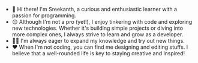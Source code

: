 - 👋 Hi there! I'm Sreekanth, a curious and enthusiastic learner with a passion for programming.
- 😊 Although I'm not a pro (yet!), I enjoy tinkering with code and exploring new technologies. Whether it's building simple projects or diving into more complex ones, I always strive to learn and grow as a developer.
- 🧑‍💻 I'm always eager to expand my knowledge and try out new things.
- ❤️ When I'm not coding, you can find me designing and editing stuffs. I believe that a well-rounded life is key to staying creative and inspired!

<!---
sreekanth666/sreekanth666 is a ✨ special ✨ repository because its `README.md` (this file) appears on your GitHub profile.
You can click the Preview link to take a look at your changes.
--->
